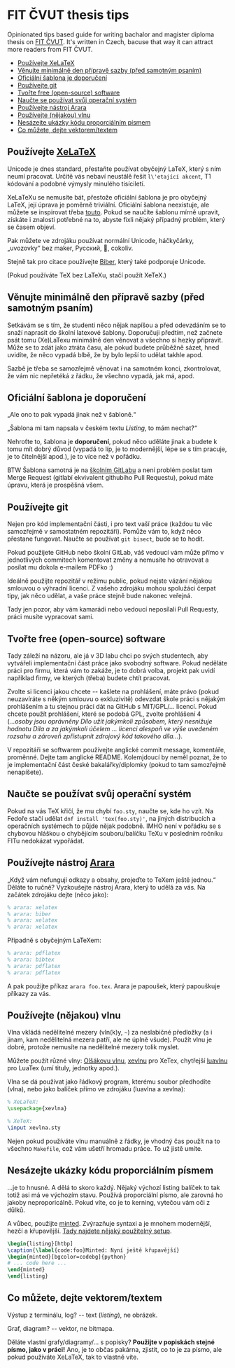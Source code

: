 # FIT ČVUT thesis tips
Opinionated tips based guide for writing bachalor and magister diploma thesis on [FIT ČVUT](http://fit.cvut.cz/). 
It's written in Czech, bacuse that way it can attract more readers from FIT ČVUT.

<!-- START doctoc generated TOC please keep comment here to allow auto update -->
<!-- DON'T EDIT THIS SECTION, INSTEAD RE-RUN doctoc TO UPDATE -->


- [Používejte XeLaTeX](#pou%C5%BE%C3%ADvejte-xelatex)
- [Věnujte minimálně den přípravě sazby (před samotným psaním)](#v%C4%9Bnujte-minim%C3%A1ln%C4%9B-den-p%C5%99%C3%ADprav%C4%9B-sazby-p%C5%99ed-samotn%C3%BDm-psan%C3%ADm)
- [Oficiální šablona je doporučení](#ofici%C3%A1ln%C3%AD-%C5%A1ablona-je-doporu%C4%8Den%C3%AD)
- [Používejte git](#pou%C5%BE%C3%ADvejte-git)
- [Tvořte free (open-source) software](#tvo%C5%99te-free-open-source-software)
- [Naučte se používat svůj operační systém](#nau%C4%8Dte-se-pou%C5%BE%C3%ADvat-sv%C5%AFj-opera%C4%8Dn%C3%AD-syst%C3%A9m)
- [Používejte nástroj Arara](#pou%C5%BE%C3%ADvejte-n%C3%A1stroj-arara)
- [Používejte (nějakou) vlnu](#pou%C5%BE%C3%ADvejte-n%C4%9Bjakou-vlnu)
- [Nesázejte ukázky kódu proporciálním písmem](#nes%C3%A1zejte-uk%C3%A1zky-k%C3%B3du-proporci%C3%A1ln%C3%ADm-p%C3%ADsmem)
- [Co můžete, dejte vektorem/textem](#co-m%C5%AF%C5%BEete-dejte-vektoremtextem)

<!-- END doctoc generated TOC please keep comment here to allow auto update -->

## Používejte [XeLaTeX](http://tex.stackexchange.com/questions/3393/what-is-xetex-exactly-and-why-should-i-use-it)

Unicode je dnes standard, přestaňte používat obyčejný LaTeX, který s ním neumí pracovat.
Určitě vás nebaví neustálě řešit `l\'etající akcent`, T1 kódování a podobné výmysly minulého tisíciletí.

XeLaTeXu se nemusíte bát, přestože oficiální šablona je pro obyčejný LaTeX, její úprava je poměrně triviální.
Oficiální šablona neexistuje, ale můžete se inspirovat třeba [touto](https://github.com/hroncok/bakalarka/blob/master/template/FITthesisXE.cls).
Pokud se naučíte šablonu mírně upravit, získáte i znalosti potřebné na to, abyste fixli nějaký případný problém, který se časem objeví.

Pak můžete ve zdrojáku používat normální Unicode, háčkyčárky, „uvozovky“ bez maker, Русский, &#x1f4a9;, cokoliv.

Stejně tak pro citace používejte [Biber](http://biblatex-biber.sourceforge.net/), který také podporuje Unicode.

(Pokud používáte TeX bez LaTeXu, stačí použít XeTeX.)

## Věnujte minimálně den přípravě sazby (před samotným psaním)

Setkávám se s tím, že studenti něco nějak napíšou a před odevzdáním se to snaží naprasit do školní latexové šablony.
Doporučuji předtím, než začnete psát tomu (Xe)LaTexu minimálně den věnovat a všechno si hezky připravit.
Může se to zdát jako ztráta času, ale pokud budete průběžně sázet, hned uvidíte, že něco vypadá blbě, že by bylo lepší to udělat takhle apod.

Sazbě je třeba se samozřejmě věnovat i na samotném konci, zkontrolovat, že vám nic nepřetéká z řádku, že všechno vypadá, jak má, apod.

## Oficiální šablona je doporučení

„Ale ono to pak vypadá jinak než v šabloně.“

„Šablona mi tam napsala v českém textu *Listing*, to mám nechat?“

Nehroťte to, šablona je **doporučení**, pokud něco uděláte jinak a budete k tomu mít dobrý důvod
(vypadá to líp, je to modernější, lépe se s tím pracuje, je to čitelnější apod.), je to více než v pořádku.

BTW Šablona samotná je na [školním GitLabu](https://gitlab.fit.cvut.cz/guthondr/ThesisTemplate)
a není problém poslat tam Merge Request (gitlabí ekvivalent githubího Pull Requestu), pokud máte úpravu, která je prospěšná všem.

## Používejte git

Nejen pro kód implementační části, i pro text vaší práce (každou tu věc samozřejmě v samostatném repozitáři).
Pomůže vám to, když něco přestane fungovat. Naučte se používat `git bisect`, bude se to hodit.

Pokud použijete GitHub nebo školní GitLab, váš vedoucí vám může přímo v jednotlivých commitech komentovat změny
a nemusíte ho otravovat a posílat mu dokola e-mailem PDFko :)

Ideálně použijte repozitář v režimu public, pokud nejste vázání nějakou smlouvou o výhradní licenci.
Z vašeho zdrojáku mohou spolužáci čerpat tipy, jak něco udělat, a vaše práce stejně bude nakonec veřejná.

Tady jen pozor, aby vám kamarádi nebo vedoucí neposílali Pull Requesty, práci musíte vypracovat sami.

## Tvořte free (open-source) software

Tady záleží na názoru, ale já v 3D labu chci po svých studentech, aby vytvářeli implementační část práce jako svobodný software.
Pokud neděláte práci pro firmu, která vám to zakáže, je to dobrá volba, projekt pak uvidí například firmy, ve kterých (třeba) budete chtít pracovat.

Zvolte si licenci jakou chcete -- kašlete na prohlášení, máte právo (pokud neuzavíráte s někým smlouvu o exkluzivitě) odevzdat škole práci s nějakým prohlášením a tu stejnou práci dát na GitHub s MIT/GPL/... licencí.
Pokud chcete použít prohlášení, které se podobá GPL, zvolte prohlášení 4
(*...osoby jsou oprávněny Dílo užít jakýmkoli způsobem, který nesnižuje hodnotu Díla a za jakýmkoli účelem ...
licenci alespoň ve výše uvedeném rozsahu a zároveň zpřístupnit zdrojový kód takového díla...*).

V repozitáři se softwarem používejte anglické commit message, komentáře, proměnné. Dejte tam anglické README.
Kolemjdoucí by neměl poznat, že to je implementační část české bakalářky/diplomky (pokud to tam samozřejmě nenapíšete).

## Naučte se používat svůj operační systém

Pokud na vás TeX křičí, že mu chybí `foo.sty`, naučte se, kde ho vzít.
Na Fedoře stačí udělat `dnf install 'tex(foo.sty)'`,
na jiných distribucích a operačních systémech to půjde nějak podobně.
IMHO není v pořádku se s chybovou hláškou o chybějícím souboru/balíčku TeXu v posledním ročníku FITu nedokázat vypořádat.

## Používejte nástroj [Arara](http://www.texdev.net/2012/04/24/arara-making-latex-files-your-way/)

„Když vám nefungují odkazy a obsahy, projeďte to TeXem ještě jednou.“ Děláte to ručně?
Vyzkoušejte nástroj Arara, který to udělá za vás. Na začátek zdrojáku dejte (něco jako):

```tex
% arara: xelatex
% arara: biber
% arara: xelatex
% arara: xelatex
```

Případně s obyčejným LaTeXem:

```tex
% arara: pdflatex
% arara: bibtex
% arara: pdflatex
% arara: pdflatex
```

A pak použijte příkaz `arara foo.tex`. Arara je papoušek, který papouškuje příkazy za vás.

## Používejte (nějakou) vlnu

Vlna vkládá nedělitelné mezery (vln(k)y, `~`) za neslabičné předložky (a i jinam, kam nedělitelná mezera patří, ale ne úplně všude).
Použít vlnu je dobré, protože nemusíte na nedělitelné mezery tolik myslet.

Můžete použít různé vlny: [Olšákovu vlnu](http://petr.olsak.net/ftp/olsak/vlna/),
[xevlnu](https://www.ctan.org/pkg/xevlna) pro XeTex,
chytřejší [luavlnu](https://github.com/michal-h21/luavlna) pro LuaTex (umí tituly, jednotky apod.).

Vlna se dá používat jako řádkový program, kterému soubor předhodíte (vlna), nebo jako balíček přímo ve zdrojáku (luavlna a xevlna):

```tex
% XeLaTeX:
\usepackage{xevlna}

% XeTeX:
\input xevlna.sty
```

Nejen pokud používáte vlnu manuálně z řádky, je vhodný čas použít na to všechno `Makefile`, což vám ušetří hromadu práce.
To už jistě umíte.

## Nesázejte ukázky kódu proporciálním písmem

...je to hnusné. A dělá to skoro každý.
Nějaký výchozí listing balíček to tak totiž asi má ve výchozím stavu.
Používá proporciální písmo, ale zarovná ho jakoby neproporicálně.
Pokud víte, co je to kerning, vytečou vám oči z důlků.

A vůbec, použijte [minted](https://www.ctan.org/pkg/minted). Zvýrazňuje syntaxi a je mnohem modernější, hezčí a křupavější.
[Tady najdete nějaký použitelný setup](https://github.com/hroncok/diplomka/blob/master/template/FITthesisXE.cls#L68).

```tex
\begin{listing}[htbp]
\caption{\label{code:foo}Minted: Nyní ještě křupavější}
\begin{minted}[bgcolor=codebg]{python}
# ... code here ...
\end{minted}
\end{listing}
```

## Co můžete, dejte vektorem/textem

Výstup z terminálu, log? -- text (*listing*), ne obrázek.

Graf, diagram? -- vektor, ne bitmapa.

Děláte vlastní grafy/diagramy/... s popisky? **Použijte v popiskách stejné písmo, jako v práci!**
Ano, je to občas pakárna, zjistit, co to je za písmo, ale pokud používáte XeLaTeX, tak to vlastně víte.
